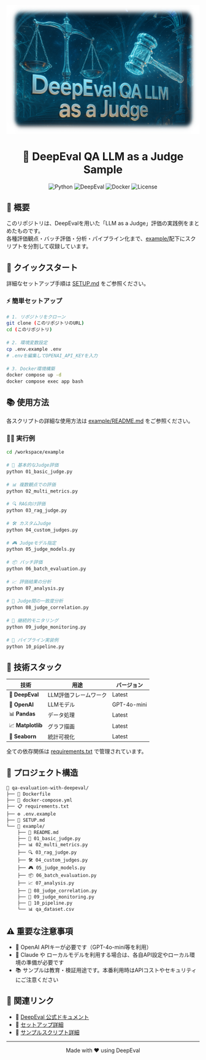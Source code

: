 <div align="center">

![](header.png)

  <h1>🤖 DeepEval QA LLM as a Judge Sample</h1>
  
  <p align="center">
    <img src="https://img.shields.io/badge/Python-3.8+-blue.svg" alt="Python">
    <img src="https://img.shields.io/badge/DeepEval-Latest-green.svg" alt="DeepEval">
    <img src="https://img.shields.io/badge/Docker-Supported-blue.svg" alt="Docker">
    <img src="https://img.shields.io/badge/License-MIT-yellow.svg" alt="License">
  </p>
</div>

## 🎯 概要

このリポジトリは、DeepEvalを用いた「LLM as a Judge」評価の実践例をまとめたものです。  
各種評価観点・バッチ評価・分析・パイプライン化まで、[example/](./example/)配下にスクリプトを分割して収録しています。

## 🚀 クイックスタート

詳細なセットアップ手順は [SETUP.md](./SETUP.md) をご参照ください。

### ⚡ 簡単セットアップ

```bash
# 1. リポジトリをクローン
git clone (このリポジトリのURL)
cd (このリポジトリ)

# 2. 環境変数設定
cp .env.example .env
# .envを編集してOPENAI_API_KEYを入力

# 3. Docker環境構築
docker compose up -d
docker compose exec app bash
```

## 📚 使用方法

各スクリプトの詳細な使用方法は [example/README.md](./example/README.md) をご参照ください。

### 🏃‍♂️ 実行例

```bash
cd /workspace/example

# 🎯 基本的なJudge評価
python 01_basic_judge.py

# 📊 複数観点での評価
python 02_multi_metrics.py

# 🔍 RAG向け評価
python 03_rag_judge.py

# 🛠️ カスタムJudge
python 04_custom_judges.py

# 🎮 Judgeモデル指定
python 05_judge_models.py

# 📦 バッチ評価
python 06_batch_evaluation.py

# 📈 評価結果の分析
python 07_analysis.py

# 🔗 Judge間の一致度分析
python 08_judge_correlation.py

# 📡 継続的モニタリング
python 09_judge_monitoring.py

# 🚀 パイプライン実装例
python 10_pipeline.py
```

## 🔧 技術スタック

| 技術 | 用途 | バージョン |
|------|------|-----------|
| 🐍 **DeepEval** | LLM評価フレームワーク | Latest |
| 🤖 **OpenAI** | LLMモデル | GPT-4o-mini |
| 📊 **Pandas** | データ処理 | Latest |
| 📈 **Matplotlib** | グラフ描画 | Latest |
| 🎨 **Seaborn** | 統計可視化 | Latest |

全ての依存関係は [requirements.txt](./requirements.txt) で管理されています。

## 📂 プロジェクト構造

```
📁 qa-evaluation-with-deepeval/
├── 🐳 Dockerfile
├── 🐳 docker-compose.yml
├── 📋 requirements.txt
├── ⚙️ .env.example
├── 📖 SETUP.md
└── 📁 example/
    ├── 📖 README.md
    ├── 🎯 01_basic_judge.py
    ├── 📊 02_multi_metrics.py
    ├── 🔍 03_rag_judge.py
    ├── 🛠️ 04_custom_judges.py
    ├── 🎮 05_judge_models.py
    ├── 📦 06_batch_evaluation.py
    ├── 📈 07_analysis.py
    ├── 🔗 08_judge_correlation.py
    ├── 📡 09_judge_monitoring.py
    ├── 🚀 10_pipeline.py
    └── 📊 qa_dataset.csv
```

## ⚠️ 重要な注意事項

- 🔑 OpenAI APIキーが必要です（GPT-4o-mini等を利用）
- 🎨 Claude や ローカルモデルを利用する場合は、各自API設定やローカル環境の準備が必要です
- 📚 サンプルは教育・検証用途です。本番利用時はAPIコストやセキュリティにご注意ください

## 🔗 関連リンク

- 📖 [DeepEval 公式ドキュメント](https://github.com/confident-ai/deepeval)
- 🚀 [セットアップ詳細](./SETUP.md)
- 📝 [サンプルスクリプト詳細](./example/README.md)

---

<div align="center">
  Made with ❤️ using DeepEval
</div>